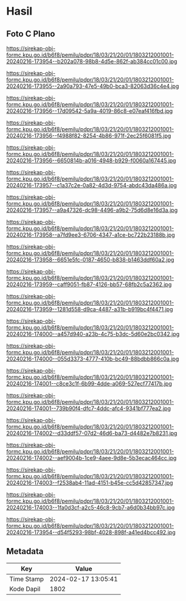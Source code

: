 # Hasil

## Foto C Plano

https://sirekap-obj-formc.kpu.go.id/b6f8/pemilu/pdpr/18/03/21/20/01/1803212001001-20240216-173954--b202a078-98b8-4d5e-862f-ab384cc01c00.jpg

https://sirekap-obj-formc.kpu.go.id/b6f8/pemilu/pdpr/18/03/21/20/01/1803212001001-20240216-173955--2a90a793-47e5-49b0-bca3-82063d36c4e4.jpg

https://sirekap-obj-formc.kpu.go.id/b6f8/pemilu/pdpr/18/03/21/20/01/1803212001001-20240216-173956--17d09542-5a9a-4019-86c8-e07eaf416fbd.jpg

https://sirekap-obj-formc.kpu.go.id/b6f8/pemilu/pdpr/18/03/21/20/01/1803212001001-20240216-173956--f4988f82-8254-4b86-971f-2ec25f6081f5.jpg

https://sirekap-obj-formc.kpu.go.id/b6f8/pemilu/pdpr/18/03/21/20/01/1803212001001-20240216-173956--6650814b-a016-4948-b929-f0060a167445.jpg

https://sirekap-obj-formc.kpu.go.id/b6f8/pemilu/pdpr/18/03/21/20/01/1803212001001-20240216-173957--c1a37c2e-0a82-4d3d-9754-abdc43da486a.jpg

https://sirekap-obj-formc.kpu.go.id/b6f8/pemilu/pdpr/18/03/21/20/01/1803212001001-20240216-173957--a9a47326-dc98-4496-a9b2-75d6d8e16d3a.jpg

https://sirekap-obj-formc.kpu.go.id/b6f8/pemilu/pdpr/18/03/21/20/01/1803212001001-20240216-173958--a7fd9ee3-6706-4347-a1ce-bc722b23188b.jpg

https://sirekap-obj-formc.kpu.go.id/b6f8/pemilu/pdpr/18/03/21/20/01/1803212001001-20240216-173958--6651e5fc-0187-4650-b838-b1463ddf60a2.jpg

https://sirekap-obj-formc.kpu.go.id/b6f8/pemilu/pdpr/18/03/21/20/01/1803212001001-20240216-173959--caff9051-fb87-4126-bb57-68fb2c5a2362.jpg

https://sirekap-obj-formc.kpu.go.id/b6f8/pemilu/pdpr/18/03/21/20/01/1803212001001-20240216-173959--1281d558-d9ca-4487-a31b-b919bc4f4471.jpg

https://sirekap-obj-formc.kpu.go.id/b6f8/pemilu/pdpr/18/03/21/20/01/1803212001001-20240216-174000--a457d940-a23b-4c75-b3dc-5d60e2bc0342.jpg

https://sirekap-obj-formc.kpu.go.id/b6f8/pemilu/pdpr/18/03/21/20/01/1803212001001-20240216-174000--055d3373-4777-410b-bc49-88bdbb866c0a.jpg

https://sirekap-obj-formc.kpu.go.id/b6f8/pemilu/pdpr/18/03/21/20/01/1803212001001-20240216-174001--c8ce3c1f-6b99-4dde-a069-527ecf77417b.jpg

https://sirekap-obj-formc.kpu.go.id/b6f8/pemilu/pdpr/18/03/21/20/01/1803212001001-20240216-174001--739b90f4-dfc7-4ddc-afc4-9341bf777ea2.jpg

https://sirekap-obj-formc.kpu.go.id/b6f8/pemilu/pdpr/18/03/21/20/01/1803212001001-20240216-174002--d33ddf57-07d2-46d6-ba73-d4482e7b8231.jpg

https://sirekap-obj-formc.kpu.go.id/b6f8/pemilu/pdpr/18/03/21/20/01/1803212001001-20240216-174002--aef9004b-1ce9-4aee-9d8e-5b3ecac464cc.jpg

https://sirekap-obj-formc.kpu.go.id/b6f8/pemilu/pdpr/18/03/21/20/01/1803212001001-20240216-174003--f2538ab4-11ad-4151-b45e-cc5d42857347.jpg

https://sirekap-obj-formc.kpu.go.id/b6f8/pemilu/pdpr/18/03/21/20/01/1803212001001-20240216-174003--1fa0d3cf-a2c5-46c8-9cb7-a6d0b34bb97c.jpg

https://sirekap-obj-formc.kpu.go.id/b6f8/pemilu/pdpr/18/03/21/20/01/1803212001001-20240216-173954--d54f5293-98bf-4028-898f-a41ed4bcc492.jpg


## Metadata

| Key        | Value               |
| ---------- | ------------------- |
| Time Stamp | 2024-02-17 13:05:41 |
| Kode Dapil | 1802                |



